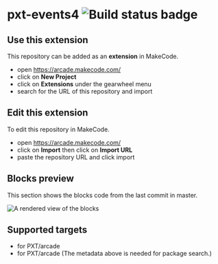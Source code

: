 # pxt-events4 ![Build status badge](https://github.com/jaxdel000/pxt-events4/workflows/MakeCode/badge.svg)



## Use this extension

This repository can be added as an **extension** in MakeCode.

* open https://arcade.makecode.com/
* click on **New Project**
* click on **Extensions** under the gearwheel menu
* search for the URL of this repository and import

## Edit this extension

To edit this repository in MakeCode.

* open https://arcade.makecode.com/
* click on **Import** then click on **Import URL**
* paste the repository URL and click import

## Blocks preview

This section shows the blocks code from the last commit in master.

![A rendered view of the blocks](https://github.com/jaxdel000/pxt-events4/raw/master/.makecode/blocks.png)

## Supported targets

* for PXT/arcade
* for PXT/arcade
(The metadata above is needed for package search.)

